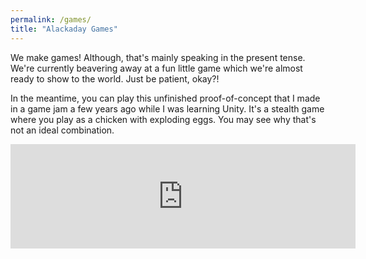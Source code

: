 ```yaml
---
permalink: /games/
title: "Alackaday Games"
---
```


We make games!
Although, that's mainly speaking in the present tense.
We're currently beavering away at a fun little game which we're almost ready to show to the world.
Just be patient, okay?!

In the meantime, you can play this unfinished proof-of-concept that I made in a game jam a few years ago while I was learning Unity.
It's a stealth game where you play as a chicken with exploding eggs.
You may see why that's not an ideal combination.

<iframe frameborder="0" src="https://itch.io/embed/807595" width="552" height="167"><a href="https://dwardir.itch.io/eggsplosion">Eggsplosion by dwardir</a></iframe>
